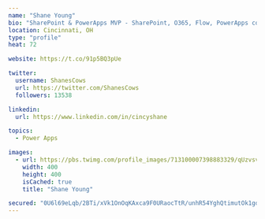 ```yaml
---
name: "Shane Young"
bio: "SharePoint & PowerApps MVP - SharePoint, O365, Flow, PowerApps consulting? @PowerApps911 | Pure Snark? You found it."
location: Cincinnati, OH
type: "profile"
heat: 72

website: https://t.co/91p5BQ3pUe

twitter:
  username: ShanesCows
  url: https://twitter.com/ShanesCows
  followers: 13538

linkedin:
  url: https://www.linkedin.com/in/cincyshane

topics:
  - Power Apps

images:
  - url: https://pbs.twimg.com/profile_images/713100007398883329/qUzvsvQ3_400x400.jpg
    width: 400
    height: 400
    isCached: true
    title: "Shane Young"

secured: "0U6l69eLqb/2BTi/xVk1OnOqKAxca9F0URaocTtR/unhR54YghQtimutOk1gd+xQaHi3GmbAuLOvp3BKHkMpMaJVSjHN6ytoVGmBbu6LWO9dJG6Fogprq/vLThcpW+M+wMeRR8iIOhu74ZxJ3E1gEf8+l/UxiseCU2s3/X1+NSF3gIWxq9fdNOZeKgfhRimbmo9DIySyRvflLAtVgnJt1cRx6n+SsHumRPcm6f0eOwuf8dkQeR98amL5qtsL7KRBDBOuS11u0KwR7CB3TLw6nxadyE84Z6RMWtFzAg2WHXTQUmUEuqmsLhaeT38MxtdnSTmqMjzhoHd8QAzBEikQmOM44Mq47Btuadlcz/2B3ZNBeh05HoqbjHKeof3liAH7z4oFip594ySFDtKJG/l4H1vxi+k2TsBe8vLRVSkPogw=;ywutt1qHsSqY3d1WD8Y4fw=="
---
```


